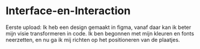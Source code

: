 # Interface-en-Interaction

Eerste upload:
Ik heb een design gemaakt in figma, vanaf daar kan ik beter mijn visie transformeren in code. Ik ben begonnen met mijn kleuren en fonts neerzetten, en nu ga ik mij richten op het positioneren van de plaatjes. 

